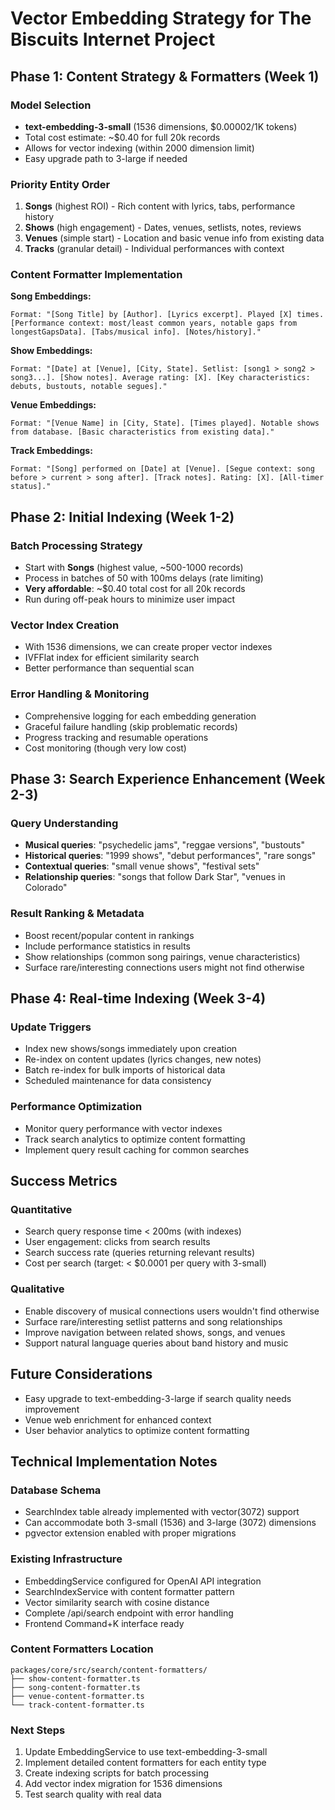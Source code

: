 # Vector Embedding Strategy for The Biscuits Internet Project

## Phase 1: Content Strategy & Formatters (Week 1)

### Model Selection
- **text-embedding-3-small** (1536 dimensions, $0.00002/1K tokens)
- Total cost estimate: ~$0.40 for full 20k records
- Allows for vector indexing (within 2000 dimension limit)
- Easy upgrade path to 3-large if needed

### Priority Entity Order
1. **Songs** (highest ROI) - Rich content with lyrics, tabs, performance history
2. **Shows** (high engagement) - Dates, venues, setlists, notes, reviews  
3. **Venues** (simple start) - Location and basic venue info from existing data
4. **Tracks** (granular detail) - Individual performances with context

### Content Formatter Implementation

**Song Embeddings:**
```
Format: "[Song Title] by [Author]. [Lyrics excerpt]. Played [X] times. [Performance context: most/least common years, notable gaps from longestGapsData]. [Tabs/musical info]. [Notes/history]."
```

**Show Embeddings:**  
```
Format: "[Date] at [Venue], [City, State]. Setlist: [song1 > song2 > song3...]. [Show notes]. Average rating: [X]. [Key characteristics: debuts, bustouts, notable segues]."
```

**Venue Embeddings:**
```  
Format: "[Venue Name] in [City, State]. [Times played]. Notable shows from database. [Basic characteristics from existing data]."
```

**Track Embeddings:**
```
Format: "[Song] performed on [Date] at [Venue]. [Segue context: song before > current > song after]. [Track notes]. Rating: [X]. [All-timer status]."
```

## Phase 2: Initial Indexing (Week 1-2)

### Batch Processing Strategy
- Start with **Songs** (highest value, ~500-1000 records)
- Process in batches of 50 with 100ms delays (rate limiting)
- **Very affordable**: ~$0.40 total cost for all 20k records
- Run during off-peak hours to minimize user impact

### Vector Index Creation
- With 1536 dimensions, we can create proper vector indexes
- IVFFlat index for efficient similarity search
- Better performance than sequential scan

### Error Handling & Monitoring
- Comprehensive logging for each embedding generation
- Graceful failure handling (skip problematic records)
- Progress tracking and resumable operations
- Cost monitoring (though very low cost)

## Phase 3: Search Experience Enhancement (Week 2-3)

### Query Understanding
- **Musical queries**: "psychedelic jams", "reggae versions", "bustouts"  
- **Historical queries**: "1999 shows", "debut performances", "rare songs"
- **Contextual queries**: "small venue shows", "festival sets"
- **Relationship queries**: "songs that follow Dark Star", "venues in Colorado"

### Result Ranking & Metadata
- Boost recent/popular content in rankings
- Include performance statistics in results
- Show relationships (common song pairings, venue characteristics)
- Surface rare/interesting connections users might not find otherwise

## Phase 4: Real-time Indexing (Week 3-4)

### Update Triggers
- Index new shows/songs immediately upon creation
- Re-index on content updates (lyrics changes, new notes)
- Batch re-index for bulk imports of historical data
- Scheduled maintenance for data consistency

### Performance Optimization  
- Monitor query performance with vector indexes
- Track search analytics to optimize content formatting
- Implement query result caching for common searches

## Success Metrics

### Quantitative
- Search query response time < 200ms (with indexes)
- User engagement: clicks from search results  
- Search success rate (queries returning relevant results)
- Cost per search (target: < $0.0001 per query with 3-small)

### Qualitative  
- Enable discovery of musical connections users wouldn't find otherwise
- Surface rare/interesting setlist patterns and song relationships
- Improve navigation between related shows, songs, and venues
- Support natural language queries about band history and music

## Future Considerations
- Easy upgrade to text-embedding-3-large if search quality needs improvement
- Venue web enrichment for enhanced context
- User behavior analytics to optimize content formatting

## Technical Implementation Notes

### Database Schema
- SearchIndex table already implemented with vector(3072) support
- Can accommodate both 3-small (1536) and 3-large (3072) dimensions
- pgvector extension enabled with proper migrations

### Existing Infrastructure
- EmbeddingService configured for OpenAI API integration
- SearchIndexService with content formatter pattern
- Vector similarity search with cosine distance
- Complete /api/search endpoint with error handling
- Frontend Command+K interface ready

### Content Formatters Location
```
packages/core/src/search/content-formatters/
├── show-content-formatter.ts
├── song-content-formatter.ts
├── venue-content-formatter.ts
└── track-content-formatter.ts
```

### Next Steps
1. Update EmbeddingService to use text-embedding-3-small
2. Implement detailed content formatters for each entity type
3. Create indexing scripts for batch processing
4. Add vector index migration for 1536 dimensions
5. Test search quality with real data